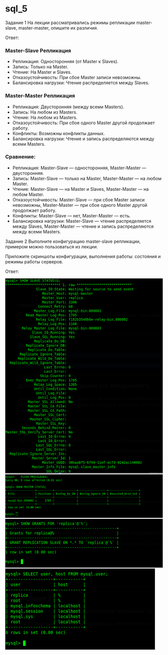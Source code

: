 # sql_5

Задание 1
На лекции рассматривались режимы репликации master-slave, master-master, опишите их различия.

Ответ:

### Master-Slave Репликация

- Репликация: Односторонняя (от Master к Slaves).
- Запись: Только на Master.
- Чтение: На Master и Slaves.
- Отказоустойчивость: При сбое Master записи невозможны.
- Балансировка нагрузки: Чтение распределяется между Slaves.

### Master-Master Репликация

- Репликация: Двусторонняя (между всеми Masters).
- Запись: На любом из Masters.
- Чтение: На любом из Masters.
- Отказоустойчивость: При сбое одного Master другой продолжает работу.
- Конфликты: Возможны конфликты данных.
- Балансировка нагрузки: Чтение и запись распределяются между всеми Masters.

### Сравнение:

- Репликация: Master-Slave — односторонняя, Master-Master — двусторонняя.
- Запись: Master-Slave — только на Master, Master-Master — на любом Master.
- Чтение: Master-Slave — на Master и Slaves, Master-Master — на любом Master.
- Отказоустойчивость: Master-Slave — при сбое Master записи невозможны, Master-Master — при сбое одного Master другой продолжает работу.
- Конфликты: Master-Slave — нет, Master-Master — есть.
- Балансировка нагрузки: Master-Slave — чтение распределяется между Slaves, Master-Master — чтение и запись распределяются между всеми Masters.

Задание 2
Выполните конфигурацию master-slave репликации, примером можно пользоваться из лекции.

Приложите скриншоты конфигурации, выполнения работы: состояния и режимы работы серверов.

Ответ:

![1](https://github.com/Evgenii199130/sql_5/blob/main/scrin/sql_5.1.png)
![1](https://github.com/Evgenii199130/sql_5/blob/main/scrin/sql_5.2.png)
![1](https://github.com/Evgenii199130/sql_5/blob/main/scrin/sql_5.3.png)
![1](https://github.com/Evgenii199130/sql_5/blob/main/scrin/sql_5.4.png)
